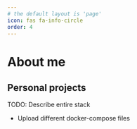 ```yaml
---
# the default layout is 'page'
icon: fas fa-info-circle
order: 4
---
```


# About me

## Personal projects

TODO: Describe entire stack

- Upload different docker-compose files
